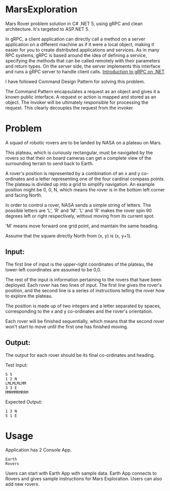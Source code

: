 # MarsExploration

Mars Rover problem solution in C# .NET 5, using gRPC and clean architecture. It's targeted to ASP.NET 5.

In gRPC, a client application can directly call a method on a server application on a different machine as if it were a local object, making it easier for you to create distributed applications and services. As in many RPC systems, gRPC is based around the idea of defining a service, specifying the methods that can be called remotely with their parameters and return types. On the server side, the server implements this interface and runs a gRPC server to handle client calls.
[Introduction to gRPC on .NET](https://docs.microsoft.com/en-us/aspnet/core/grpc/?view=aspnetcore-5.0)


I have followed Command Design Pattern for solving this problem.

The Command Pattern encapsulates a request as an object and gives it a known public interface. A request or action is mapped and stored as an object. The Invoker will be ultimately responsible for processing the request. This clearly decouples the request from the invoker.

# Problem

A squad of robotic rovers are to be landed by NASA on a plateau on Mars.

This plateau, which is curiously rectangular, must be navigated by the rovers so that their on board cameras can get a complete view of the surrounding terrain to send back to Earth.

A rover's position is represented by a combination of an x and y co-ordinates and a letter representing one of the four cardinal compass points. The plateau is divided up into a grid to simplify navigation. An example position might be 0, 0, N, which means the rover is in the bottom left corner and facing North.

In order to control a rover, NASA sends a simple string of letters. The possible letters are 'L', 'R' and 'M'. 'L' and 'R' makes the rover spin 90 degrees left or right respectively, without moving from its current spot.

'M' means move forward one grid point, and maintain the same heading.

Assume that the square directly North from (x, y) is (x, y+1).

## Input:

The first line of input is the upper-right coordinates of the plateau, the lower-left coordinates are assumed to be 0,0.

The rest of the input is information pertaining to the rovers that have been deployed. Each rover has two lines of input. The first line gives the rover's position, and the second line is a series of instructions telling the rover how to explore the plateau.

The position is made up of two integers and a letter separated by spaces, corresponding to the x and y co-ordinates and the rover's orientation.

Each rover will be finished sequentially, which means that the second rover won't start to move until the first one has finished moving.

## Output:

The output for each rover should be its final co-ordinates and heading.

Test Input:

```
5 5
1 2 N
LMLMLMLMM
3 3 E
MMRMMRMRRM
````

Expected Output:

```
1 3 N
5 1 E
```

# Usage

Application has 2 Console App. 
```
Earth
Rovers
```

Users can start with Earth App with sample data. 
Earth App connects to Rovers and gives sample instructions for Mars Exploration. Users can also add new rovers.
